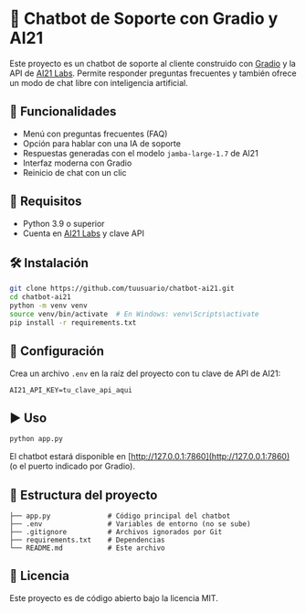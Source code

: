 # 🤖 Chatbot de Soporte con Gradio y AI21

Este proyecto es un chatbot de soporte al cliente construido con [Gradio](https://www.gradio.app/) y la API de [AI21 Labs](https://www.ai21.com/). Permite responder preguntas frecuentes y también ofrece un modo de chat libre con inteligencia artificial.

## 🚀 Funcionalidades

- Menú con preguntas frecuentes (FAQ)
- Opción para hablar con una IA de soporte
- Respuestas generadas con el modelo `jamba-large-1.7` de AI21
- Interfaz moderna con Gradio
- Reinicio de chat con un clic

## 🧰 Requisitos

- Python 3.9 o superior
- Cuenta en [AI21 Labs](https://www.ai21.com/) y clave API

## 🛠️ Instalación

```bash
git clone https://github.com/tuusuario/chatbot-ai21.git
cd chatbot-ai21
python -m venv venv
source venv/bin/activate  # En Windows: venv\Scripts\activate
pip install -r requirements.txt
```

## 🔐 Configuración

Crea un archivo `.env` en la raíz del proyecto con tu clave de API de AI21:

```env
AI21_API_KEY=tu_clave_api_aqui
```

## ▶️ Uso

```bash
python app.py
```

El chatbot estará disponible en [http://127.0.0.1:7860](http://127.0.0.1:7860) (o el puerto indicado por Gradio).

## 📁 Estructura del proyecto

```
├── app.py              # Código principal del chatbot
├── .env                # Variables de entorno (no se sube)
├── .gitignore          # Archivos ignorados por Git
├── requirements.txt    # Dependencias
└── README.md           # Este archivo
```

## 📜 Licencia

Este proyecto es de código abierto bajo la licencia MIT.

